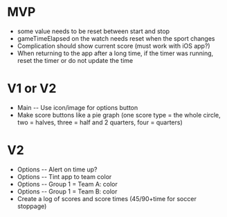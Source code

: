 # MVP

- some value needs to be reset between start and stop
- gameTimeElapsed on the watch needs reset when the sport changes
- Complication should show current score (must work with iOS app?)
- When returning to the app after a long time, if the timer was running, reset the timer or do not update the time

# V1 or V2

- Main -- Use icon/image for options button
- Make score buttons like a pie graph (one score type = the whole circle, two = halves, three = half and 2 quarters, four = quarters)

# V2

- Options -- Alert on time up?
- Options -- Tint app to team color
- Options -- Group 1 = Team A: color
- Options -- Group 1 = Team B: color
- Create a log of scores and score times (45/90+time for soccer stoppage)